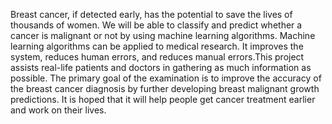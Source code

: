 Breast cancer, if detected early, has the potential to save the lives of thousands of women. We will be able to classify and predict whether a cancer is malignant or not by using machine learning algorithms. Machine learning algorithms can be applied to medical research. It improves the system, reduces human errors, and reduces manual errors.This project assists real-life patients and doctors in gathering as much information as possible. The primary goal of the examination is to improve the accuracy of the breast cancer diagnosis by further developing breast malignant growth predictions. It is hoped that it will help people get cancer treatment earlier and work on their lives.
